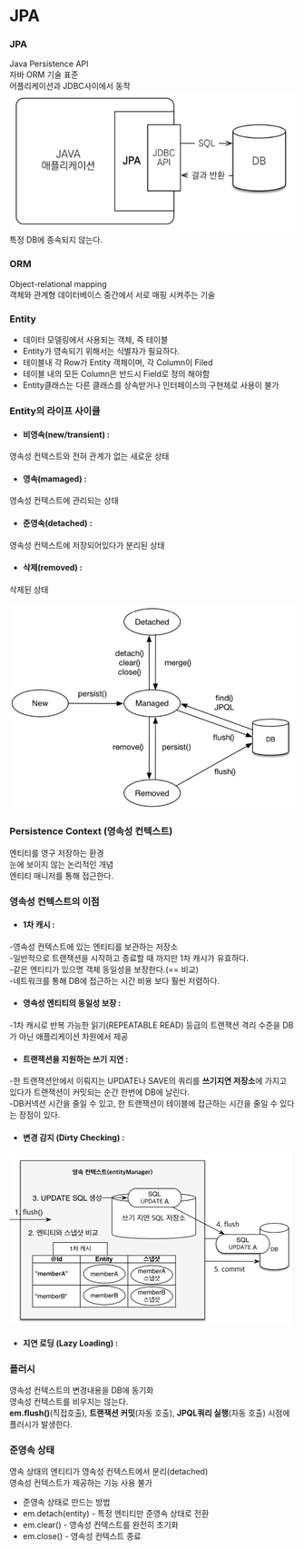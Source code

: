 # JPA
### JPA
Java Persistence API  
자바 ORM 기술 표준    
어플리케이션과 JDBC사이에서 동작  
<img src="/img/JPA_1.PNG" alt="propagation" border="0">  
특정 DB에 종속되지 않는다.

  
### ORM
Object-relational mapping  
객체와 관계형 데이터베이스 중간에서 서로 매핑 시켜주는 기술  


### Entity
- 데이터 모델링에서 사용되는 객체, 즉 테이블  
- Entity가 영속되기 위해서는 식별자가 필요하다.  
- 테이블내 각 Row가 Entity 객체이며, 각 Column이 Filed  
- 테이블 내의 모든 Column은 반드시 Field로 정의 해야함  
- Entity클래스는 다른 클래스를 상속받거나 인터페이스의 구현체로 사용이 불가  


### Entity의 라이프 사이클 
- #### 비영속(new/transient) : 
영속성 컨텍스트와 전혀 관계가 없는 새로운 상태  

- #### 영속(mamaged) :   
영속성 컨텍스트에 관리되는 상태  

- #### 준영속(detached) :   
영속성 컨텍스트에 저장되어있다가 분리된 상태  

- #### 삭제(removed) : 
삭제된 상태  

<img src="/img/entity_lifecycle.PNG" alt="propagation" border="0">  


### Persistence Context (영속성 컨텍스트)
엔티티를 영구 저장하는 환경  
눈에 보이지 않는 논리적인 개념  
엔티티 매니저를 통해 접근한다.  


### 영속성 컨텍스트의 이점  
- #### 1차 캐시 :  
 -영속성 컨텍스트에 있는 엔티티를 보관하는 저장소  
 -일반적으로 트랜잭션을 시작하고 종료할 때 까지만 1차 캐시가 유효하다.  
 -같은 엔티티가 있으명 객체 동일성을 보장한다.(== 비교)  
 -네트워크를 통해 DB에 접근하는 시간 비용 보다 훨씬 저렴하다.



- #### 영속성 엔티티의 동일성 보장 :  
 -1차 캐시로 반복 가능한 읽기(REPEATABLE READ) 등급의 트랜잭션 격리 수준을 DB가 아닌 애플리케이션 차원에서 제공

- #### 트랜잭션을 지원하는 쓰기 지연 :  
 -한 트랜잭션안에서 이뤄지는 UPDATE나 SAVE의 쿼리를 **쓰기지연 저장소**에 가지고 있다가 트랜잭션이 커밋되는 순간 한번에 DB에 날린다.  
 -DB커넥션 시간을 줄일 수 있고, 한 트랜잭션이 테이블에 접근하는 시간을 줄일 수 있다는 장점이 있다.

- #### 변경 감지 (Dirty Checking) :
<img src="/img/dirty_checking.png" alt="propagation" border="0">  

- #### 지연 로딩 (Lazy Loading) :
  
  
### 플러시  
영속성 컨텍스트의 변경내용을 DB에 동기화  
영속성 컨텍스트를 비우지는 않는다.  
**em.flush()**(직접호출), **트랜잭션 커밋**(자동 호출), **JPQL쿼리 실행**(자동 호출) 시점에 플러시가 발생한다.    

### 준영속 상태
영속 상태의 엔티티가 영속성 컨텍스트에서 분리(detached)  
영속성 컨텍스트가 제공하는 기능 사용 불가  
* 준영속 상태로 만드는 방법  
 * em.detach(entity) - 특정 엔티티만 준영속 상태로 전환
 * em.clear() - 영속성 컨텍스트를 완전히 초기화  
 * em.close() - 영속성 컨텍스트 종료  
 



